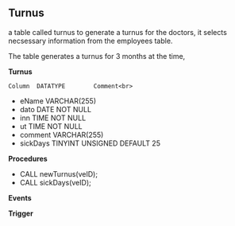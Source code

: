 ## Turnus
a table called turnus to generate a turnus for the doctors, it selects necsessary information
from the employees table.

The table generates a turnus for 3 months at the time, 

**Turnus**

    Column  DATATYPE        Comment<br>

-   eName       VARCHAR(255)    
-   dato        DATE NOT NULL
-   inn         TIME NOT NULL
-   ut          TIME NOT NULL
-   comment     VARCHAR(255)
-   sickDays    TINYINT UNSIGNED DEFAULT 25


**Procedures**

-   CALL newTurnus(veID);
-   CALL sickDays(veID);

**Events**


**Trigger**